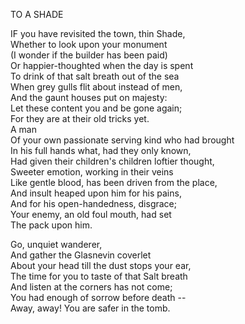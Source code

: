 TO A SHADE  
  
IF you have revisited the town, thin Shade,  
Whether to look upon your monument  
(I wonder if the builder has been paid)  
Or happier-thoughted when the day is spent  
To drink of that salt breath out of the sea  
When grey gulls flit about instead of men,  
And the gaunt houses put on majesty:  
Let these content you and be gone again;  
For they are at their old tricks yet.  
A man  
Of your own passionate serving kind who had brought  
In his full hands what, had they only known,  
Had given their children's children loftier thought,  
Sweeter emotion, working in their veins  
Like gentle blood, has been driven from the place,  
And insult heaped upon him for his pains,  
And for his open-handedness, disgrace;  
Your enemy, an old foul mouth, had set  
The pack upon him.  
  
Go, unquiet wanderer,  
And gather the Glasnevin coverlet  
About your head till the dust stops your ear,  
The time for you to taste of that Salt breath  
And listen at the corners has not come;  
You had enough of sorrow before death --  
Away, away! You are safer in the tomb.  
